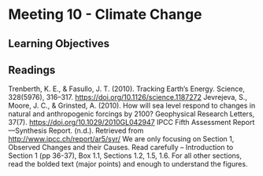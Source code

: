 # Meeting 10 - Climate Change

## Learning Objectives



## Readings

Trenberth, K. E., & Fasullo, J. T. (2010). Tracking Earth’s Energy. Science, 328(5976), 316–317. https://doi.org/10.1126/science.1187272
Jevrejeva, S., Moore, J. C., & Grinsted, A. (2010). How will sea level respond to changes in natural and anthropogenic forcings by 2100? Geophysical Research Letters, 37(7). https://doi.org/10.1029/2010GL042947
IPCC Fifth Assessment Report—Synthesis Report. (n.d.). Retrieved from http://www.ipcc.ch/report/ar5/syr/
We are only focusing on Section 1, Observed Changes and their Causes. Read carefully – Introduction to Section 1 (pp 36-37), Box 1.1, Sections 1.2, 1.5, 1.6. For all other sections, read the bolded text (major points) and enough to understand the figures.
